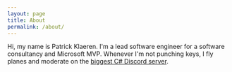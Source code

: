 ```yaml
---
layout: page
title: About
permalink: /about/
---
```


Hi, my name is Patrick Klaeren. I'm a lead software engineer for a software consultancy and Microsoft MVP. Whenever I'm not punching keys, I fly planes and moderate on the [biggest C# Discord server](https://discord.gg/csharp).